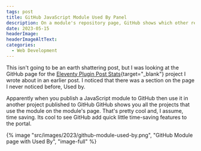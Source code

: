 ```yaml
---
tags: post
title: GitHub JavaScript Module Used By Panel
description: On a module's repository page, GitHub shows which other repositories use the module. Who knew?
date: 2023-05-15
headerImage: 
headerImageAltText: 
categories:
  - Web Development
---
```


This isn't going to be an earth shattering post, but I was looking at the GitHub page for the [Eleventy Plugin Post Stats](https://github.com/johnwargo/eleventy-plugin-post-stats){target="_blank"} project I wrote about in an earlier post. I noticed that there was a section on the page I never noticed before, Used by.

Apparently when you publish a JavaScript module to GitHub then use it in another project published to GitHub GitHub shows you all the projects that use the module on the module's page. That's pretty cool and, I assume, time saving. Its cool to see GitHub add quick little time-saving features to the portal. 

{% image "src/images/2023/github-module-used-by.png", "GitHub Module page with Used By", "image-full" %}
